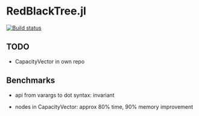 # RedBlackTree.jl

[![Build status](https://travis-ci.org/jofas/RedBlackTree.jl.svg?master)](https://travis-ci.org/jofas/RedBlackTree.jl)


## TODO

* CapacityVector in own repo


## Benchmarks

* api from varargs to dot syntax: invariant

* nodes in CapacityVector: approx 80% time, 90% memory improvement
